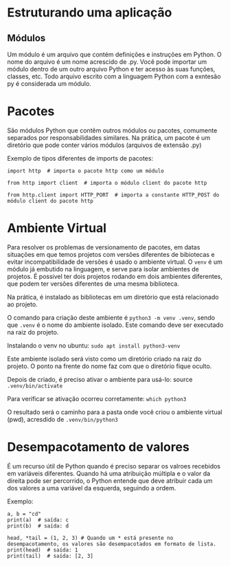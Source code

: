 # Estruturando uma aplicação

## Módulos

Um módulo é um arquivo que contém definições e instruções em Python. O nome do arquivo é um nome acrescido de .py. Você pode importar um módulo dentro de um outro arquivo Python e ter acesso às suas funções, classes, etc.
Todo arquivo escrito com a linguagem Python com a exntesão py é considerada um módulo.

# Pacotes

São módulos Python que contêm outros módulos ou pacotes, comumente separados por responsabilidades similares. Na prática, um pacote é um diretório que pode conter vários módulos (arquivos de extensão .py)

Exemplo de tipos diferentes de imports de pacotes:

```
import http  # importa o pacote http como um módulo

from http import client  # importa o módulo client do pacote http

from http.client import HTTP_PORT  # importa a constante HTTP_POST do módulo client do pacote http
```

# Ambiente Virtual

Para resolver os problemas de versionamento de pacotes, em datas situações em que temos projetos com versões diferentes de bibiotecas e evitar incompatibilidade de versões é usado o ambiente virtual.
O `venv` é um módulo já embutido na linguagem, e serve para isolar ambientes de projetos. É possivel ter dois projetos rodando em dois ambientes diferentes, que podem ter versões diferentes de uma mesma biblioteca.

Na prática, é instalado as bibliotecas em um diretório que está relacionado ao projeto.

O comando para criação deste ambiente é `python3 -m venv .venv`, sendo que `.venv` é o nome do ambiente isolado. Este comando deve ser executado na raiz do projeto.

Instalando o venv no ubuntu: `sudo apt install python3-venv`

Este ambiente isolado será visto como um diretório criado na raiz do projeto. O ponto na frente do nome faz com que o diretório fique oculto.

Depois de criado, é preciso ativar o ambiente para usá-lo: source `.venv/bin/activate`

Para verificar se ativação ocorreu corretamente: `which python3`

O resultado será o caminho para a pasta onde você criou o ambiente virtual (pwd), acresdido de `.venv/bin/python3`

# Desempacotamento de valores

É um recurso útil de Python quando é preciso separar os valroes recebidos em variáveis diferentes. Quando há uma atribuição múltipla e o valor da direita pode ser percorrido, o Python entende que deve atribuir cada um dos valores a uma variável da esquerda, seguindo a ordem.

Exemplo:
```
a, b = "cd"
print(a)  # saída: c
print(b)  # saída: d

head, *tail = (1, 2, 3) # Quando um * está presente no desempacotamento, os valores são desempacotados em formato de lista.
print(head)  # saída: 1
print(tail)  # saída: [2, 3]
```


